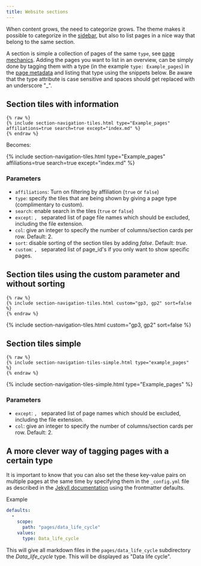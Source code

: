 ```yaml
---
title: Website sections
---
```


When content grows, the need to categorize grows. The theme makes it possible to categorize in the [sidebar](navigation_structures#sidebar), but also to list pages in a nice way that belong to the same section.

A section is simple a collection of pages of the same `type`, see [page mechanics](page_mechanics). Adding the pages you want to list in an overview, can be simply done by tagging them with a type (in the example `type: Example_pages`) in the [page metadata](page_mechanics) and listing that type using the snippets below. Be aware that the type attribute is case sensitive and spaces should get replaced with an underscore "_".


## Section tiles with information
```
{% raw %}
{% include section-navigation-tiles.html type="Example_pages" affiliations=true search=true except="index.md" %}
{% endraw %}
```

Becomes:

{% include section-navigation-tiles.html type="Example_pages" affiliations=true search=true except="index.md" %}

### Parameters

* `affiliations`: Turn on filtering by affiliation (`true` or `false`)
* `type`: specify the tiles that are being shown by giving a page type (complimentary to custom).
* `search`: enable search in the tiles (`true` or `false`)
* `except`: `, ` separated list of page file names which should be excluded, including the file extension.
* `col`: give an integer to specify the number of columns/section cards per row. Default: 2.
* `sort`: disable sorting of the section tiles by adding *false*. Default: *true*.
* `custom`: `, ` separated list of page_id's if you only want to show specific pages.


## Section tiles using the custom parameter and without sorting

```
{% raw %}
{% include section-navigation-tiles.html custom="gp3, gp2" sort=false %}
{% endraw %}
```

{% include section-navigation-tiles.html custom="gp3, gp2" sort=false %}


## Section tiles simple

```
{% raw %}
{% include section-navigation-tiles-simple.html type="example_pages" %}
{% endraw %}
```


{% include section-navigation-tiles-simple.html type="Example_pages" %}

### Parameters

* `except`: `, ` separated list of page names which should be excluded, including the file extension.
* `col`: give an integer to specify the number of columns/section cards per row. Default: 2.



## A more clever way of tagging pages with a certain type

It is important to know that you can also set the these key-value pairs on multiple pages at the same time by specifying them in the `_config.yml` file as described in the [Jekyll documentation](https://jekyllrb.com/docs/configuration/front-matter-defaults/) using the frontmatter defaults.

Example

```yml
defaults:
  -
    scope:
      path: "pages/data_life_cycle"
    values:
      type: Data_life_cycle

```

This will give all markdown files in the `pages/data_life_cycle` subdirectory the *Data_life_cycle* type. This will be displayed as "Data life cycle".